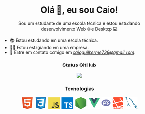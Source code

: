 <h1 align="center">Olá 👋, eu sou Caio!</h1>
<p align="center">Sou um estudante de uma escola técnica e estou estudando desenvolvimento Web 🌐 e Desktop 💻</p>

- 📚 Estou estudando em uma escola técnica.
- 👨‍💻 Estou estagiando em uma empresa.
- 📧 Entre em contato comigo em *caioguilherme739@gmail.com*.

<h3 align="center">Status GitHub</h3>
<p align="center">
    <img src="https://github-readme-stats.vercel.app/api?username=CaioGui123&show_icons=true&theme=radical">
</p>

<h3 align="center">Tecnologias</h3>

<p align="center">
    <img src="https://github.com/devicons/devicon/blob/master/icons/html5/html5-original.svg" alt="html5"  width="40" height="40"/>
    <img src="https://github.com/devicons/devicon/blob/master/icons/css3/css3-original.svg" alt="css3"  width="40" height="40"/>
    <img src="https://github.com/devicons/devicon/blob/master/icons/javascript/javascript-original.svg" alt="javascript" width="40" height="40"/>
    <img src="https://github.com/devicons/devicon/blob/master/icons/typescript/typescript-original.svg" alt="typescript" width="40" height="40"/>
    <img src="https://github.com/devicons/devicon/blob/master/icons/nodejs/nodejs-original.svg" alt="nodejs" width="40" height="40"/>
    <img src="https://github.com/devicons/devicon/blob/master/icons/vuejs/vuejs-original.svg" alt="vuejs" width="40" height="40"/>
    <img src="https://github.com/devicons/devicon/blob/master/icons/php/php-plain.svg" alt="php" width="30" height="40"/>
    <img src="https://github.com/devicons/devicon/blob/master/icons/laravel/laravel-plain-wordmark.svg" alt="laravel" width="40" height="40"/>
    <img src="https://github.com/devicons/devicon/blob/master/icons/mysql/mysql-original.svg" alt="mysql" width="40" height="40"/>
</p>

